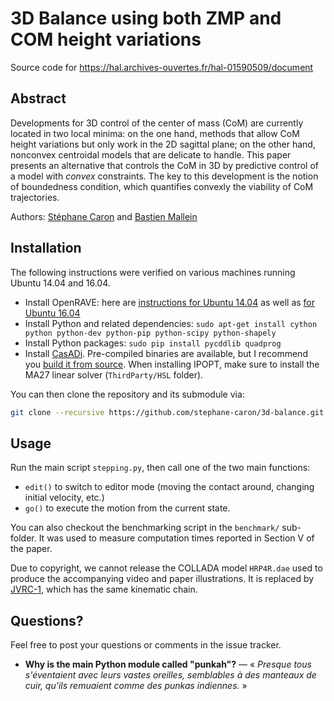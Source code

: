 # 3D Balance using both ZMP and COM height variations

Source code for https://hal.archives-ouvertes.fr/hal-01590509/document

## Abstract

Developments for 3D control of the center of mass (CoM) are currently located
in two local minima: on the one hand, methods that allow CoM height variations
but only work in the 2D sagittal plane; on the other hand, nonconvex centroidal
models that are delicate to handle. This paper presents an alternative that
controls the CoM in 3D by predictive control of a model with *convex*
constraints. The key to this development is the notion of boundedness
condition, which quantifies convexly the viability of CoM trajectories.

Authors:
[Stéphane Caron](https://scaron.info) and
[Bastien Mallein](http://www.math.univ-paris13.fr/~mallein/)

## Installation

The following instructions were verified on various machines running Ubuntu
14.04 and 16.04.

- Install OpenRAVE: here are [instructions for Ubuntu 14.04](https://scaron.info/teaching/installing-openrave-on-ubuntu-14.04.html) as well as [for Ubuntu 16.04](https://scaron.info/teaching/installing-openrave-on-ubuntu-16.04.html)
- Install Python and related dependencies: ``sudo apt-get install cython python python-dev python-pip python-scipy python-shapely ``
- Install Python packages: ``sudo pip install pycddlib quadprog``
- Install [CasADi](http://casadi.org). Pre-compiled binaries are available, but I recommend you [build it from source](https://github.com/casadi/casadi/wiki/InstallationLinux). When installing IPOPT, make sure to install the MA27 linear solver (``ThirdParty/HSL`` folder).

You can then clone the repository and its submodule via:

```bash
git clone --recursive https://github.com/stephane-caron/3d-balance.git
```

## Usage

Run the main script `stepping.py`, then call one of the two main functions:

- `edit()` to switch to editor mode (moving the contact around, changing initial velocity, etc.)
- `go()` to execute the motion from the current state.

You can also checkout the benchmarking script in the `benchmark/` sub-folder.
It was used to measure computation times reported in Section V of the paper.

Due to copyright, we cannot release the COLLADA model ``HRP4R.dae`` used to
produce the accompanying video and paper illustrations. It is replaced by
[JVRC-1](https://github.com/stephane-caron/openrave_models/tree/master/JVRC-1),
which has the same kinematic chain.

## Questions?

Feel free to post your questions or comments in the issue tracker.

- **Why is the main Python module called "punkah"?** — « *Presque tous s'éventaient avec leurs vastes oreilles, semblables à des
manteaux de cuir, qu'ils remuaient comme des punkas indiennes.* »

